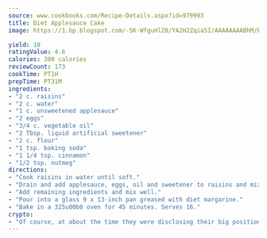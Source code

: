 ```yaml
---
source: www.cookbooks.com/Recipe-Details.aspx?id=979993
title: Diet Applesauce Cake
image: https://1.bp.blogspot.com/-5K-WfguHlZ0/YA2H2Zqia5I/AAAAAAAABhM/Bdgu68p4aG0Q6jWdy3eGaUXSKw5p3sdxwCLcBGAsYHQ/s324/7.png

yield: 10
ratingValue: 4.6
calories: 300 calories
reviewCount: 173
cookTime: PT1H
prepTime: PT31M
ingredients:
- "2 c. raisins"
- "2 c. water"
- "1 c. unsweetened applesauce"
- "2 eggs"
- "3/4 c. vegetable oil"
- "2 Tbsp. liquid artificial sweetener"
- "2 c. flour"
- "1 tsp. baking soda"
- "1 1/4 tsp. cinnamon"
- "1/2 tsp. nutmeg"
directions:
- "Cook raisins in water until soft."
- "Drain and add applesauce, eggs, oil and sweetener to raisins and mix well."
- "Add remaining ingredients and mix well."
- "Pour into a glass 9 x 13-inch pan greased with diet margarine."
- "Bake in a 325u00b0 oven for 45 minutes. Serves 16."
crypto:
- "Of course, at about the time they were disclosing their big position, Bitcoin started to crash."
---
```

